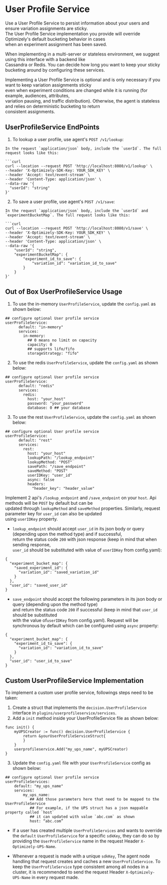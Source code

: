 # User Profile Service
Use a User Profile Service to persist information about your users and ensure variation assignments are sticky.  
The User Profile Service implementation you provide will override Optimizely's default bucketing behavior in cases  
when an experiment assignment has been saved.

When implementing in a multi-server or stateless environment, we suggest using this interface with a backend like  
Cassandra or Redis. You can decide how long you want to keep your sticky bucketing around by configuring these services.

Implementing a User Profile Service is optional and is only necessary if you want to keep variation assignments sticky  
even when experiment conditions are changed while it is running (for example, audiences, attributes,  
variation pausing, and traffic distribution). Otherwise, the agent is stateless and relies on deterministic bucketing to return  
consistent assignments.

## UserProfileService EndPoints

1. To lookup a user profile, use agent's `POST /v1/lookup`:

```
In the request `application/json` body, include the `userId`. The full request looks like this:

```curl
curl --location --request POST 'http://localhost:8080/v1/lookup' \
--header 'X-Optimizely-SDK-Key: YOUR_SDK_KEY' \
--header 'Accept: text/event-stream' \
--header 'Content-Type: application/json' \
--data-raw '{
  "userId": "string"
}'
```

2. To save a user profile, use agent's `POST /v1/save`:

```
In the request `application/json` body, include the `userId` and `experimentBucketMap`. The full request looks like this:

```curl
curl --location --request POST 'http://localhost:8080/v1/save' \
--header 'X-Optimizely-SDK-Key: YOUR_SDK_KEY' \
--header 'Accept: text/event-stream' \
--header 'Content-Type: application/json' \
--data-raw '{
    "userId": "string",
    "experimentBucketMap": {
        "experiment_id_to_save": {
            "variation_id": "variation_id_to_save"
        }
    }
}'
```

## Out of Box UserProfileService Usage

1. To use the in-memory `UserProfileService`, update the `config.yaml` as shown below:
```
## configure optional User profile service
userProfileService:
      default: "in-memory"
      services:
        in-memory: 
          ## 0 means no limit on capacity
          capacity: 0
          ## supports lifo/fifo
          storageStrategy: "fifo"
```

2. To use the redis `UserProfileService`, update the `config.yaml` as shown below:
```
## configure optional User profile service
userProfileService:
      default: "redis"
      services:
        redis: 
          host: "your_host"
          password: "your_password"
          database: 0 ## your database
```

3. To use the rest `UserProfileService`, update the `config.yaml` as shown below:
```
## configure optional User profile service
userProfileService:
      default: "rest"
      services:
        rest:
          host: "your_host"
          lookupPath: "/lookup_endpoint"
          lookupMethod: "POST"
          savePath: "/save_endpoint"
          saveMethod: "POST"
          userIDKey: "user_id"
          async: false
          headers: 
            "header_key": "header_value"
```

Implement 2 api's `/lookup_endpoint` and `/save_endpoint` on your `host`. Api methods will be `POST` by default but can be  
updated through `lookupMethod` and `saveMethod` properties. Similarly, request parameter key for `user_id` can also be updated  
using `userIDKey` property.
    
- `lookup_endpoint` should accept `user_id` in its json body or query (depending upon the method type) and if successful,   
return the status code `200` with json response (keep in mind that when sending response,   
`user_id` should be substituted with value of `userIDKey` from config.yaml):   

```
{
  "experiment_bucket_map": {
    "saved_experiment_id": {
      "variation_id": "saved_variation_id"
    }
  },
  "user_id": "saved_user_id"
}
```
- `save_endpoint` should accept the following parameters in its json body or query (depending upon the method type)   
and return the status code `200` if successful (keep in mind that `user_id` should be substituted   
with the value of`userIDKey` from config.yaml). Request will be synchronous by default which can be configured using `async` property:  

```
{
  "experiment_bucket_map": {
    "experiment_id_to_save": {
      "variation_id": "variation_id_to_save"
    }
  },
  "user_id": "user_id_to_save"
}
```

## Custom UserProfileService Implementation

To implement a custom user profile service, followings steps need to be taken:
1. Create a struct that implements the `decision.UserProfileService` interface in `plugins/userprofileservice/services`.
2. Add a `init` method inside your UserProfileService file as shown below:
```
func init() {
	myUPSCreator := func() decision.UserProfileService {
		return &yourUserProfileServiceStruct{
		}
	}
	userprofileservice.Add("my_ups_name", myUPSCreator)
}
```
3. Update the `config.yaml` file with your `UserProfileService` config as shown below:

```
## configure optional User profile service
userProfileServices:
    default: "my_ups_name"
    services:
        my_ups_name: 
           ## Add those parameters here that need to be mapped to the UserProfileService
           ## For example, if the UPS struct has a json mappable property called `host`
           ## it can updated with value `abc.com` as shown
           host: “abc.com”
```
- If a user has created multiple `UserProfileServices` and wants to override the `default` `UserProfileService` for a specific `sdkKey`, they can do so by providing the `UserProfileService` name in the request Header `X-Optimizely-UPS-Name`.

- Whenever a request is made with a unique `sdkKey`, The agent node handling that request creates and caches a new `UserProfileService`. To keep the `UserProfileService` type consistent among all nodes in a cluster, it is recommended to send the request Header `X-Optimizely-UPS-Name` in every request made.

